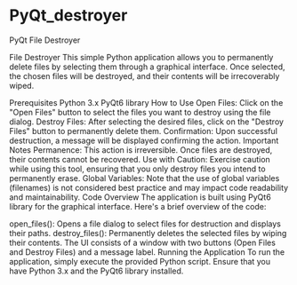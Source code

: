 # PyQt_destroyer
PyQt File Destroyer

File Destroyer
This simple Python application allows you to permanently delete files by selecting them through a graphical interface. 
Once selected, the chosen files will be destroyed, and their contents will be irrecoverably wiped.

Prerequisites
Python 3.x
PyQt6 library
How to Use
Open Files: Click on the "Open Files" button to select the files you want to destroy using the file dialog.
Destroy Files: After selecting the desired files, click on the "Destroy Files" button to permanently delete them.
Confirmation: Upon successful destruction, a message will be displayed confirming the action.
Important Notes
Permanence: This action is irreversible. Once files are destroyed, their contents cannot be recovered.
Use with Caution: Exercise caution while using this tool, ensuring that you only destroy files you intend to permanently erase.
Global Variables: Note that the use of global variables (filenames) is not considered best practice and may impact code readability and maintainability.
Code Overview
The application is built using PyQt6 library for the graphical interface. Here's a brief overview of the code:

open_files(): Opens a file dialog to select files for destruction and displays their paths.
destroy_files(): Permanently deletes the selected files by wiping their contents.
The UI consists of a window with two buttons (Open Files and Destroy Files) and a message label.
Running the Application
To run the application, simply execute the provided Python script. Ensure that you have Python 3.x and the PyQt6 library installed.
